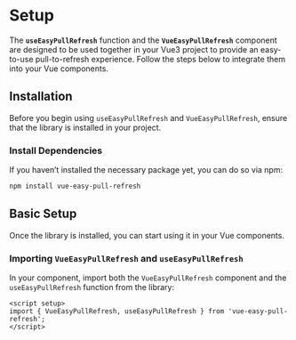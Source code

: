 # **Setup**

The **`useEasyPullRefresh`** function and the **`VueEasyPullRefresh`** component are designed to be used together in your Vue3 project to provide an easy-to-use pull-to-refresh experience. Follow the steps below to integrate them into your Vue components.

## **Installation**

Before you begin using `useEasyPullRefresh` and `VueEasyPullRefresh`, ensure that the library is installed in your project.

### **Install Dependencies**

If you haven’t installed the necessary package yet, you can do so via npm:

```bash
npm install vue-easy-pull-refresh
```

## Basic Setup

Once the library is installed, you can start using it in your Vue components.

### Importing `VueEasyPullRefresh` and `useEasyPullRefresh`

In your component, import both the `VueEasyPullRefresh` component and the `useEasyPullRefresh` function from the library:
```vue
<script setup>
import { VueEasyPullRefresh, useEasyPullRefresh } from 'vue-easy-pull-refresh';
</script>
```